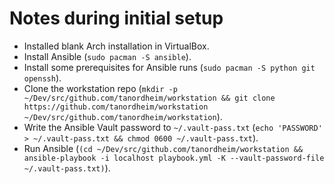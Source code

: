 # Notes during initial setup

- Installed blank Arch installation in VirtualBox.
- Install Ansible (`sudo pacman -S ansible`).
- Install some prerequisites for Ansible runs (`sudo pacman -S python git openssh`).
- Clone the workstation repo (`mkdir -p ~/Dev/src/github.com/tanordheim/workstation && git clone https://github.com/tanordheim/workstation ~/Dev/src/github.com/tanordheim/workstation`).
- Write the Ansible Vault password to `~/.vault-pass.txt` (`echo 'PASSWORD' > ~/.vault-pass.txt && chmod 0600 ~/.vault-pass.txt`).
- Run Ansible (`(cd ~/Dev/src/github.com/tanordheim/workstation && ansible-playbook -i localhost playbook.yml -K --vault-password-file ~/.vault-pass.txt)`).
